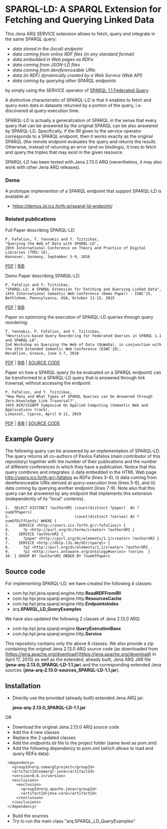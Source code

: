 # SPARQL-LD: A SPARQL Extension for Fetching and Querying Linked Data

This Jena ARQ SERVICE extension allows to fetch, query and integrate in the same SPARQL query:
- *data stored in the (local) endpoint*
- *data coming from online RDF files (in any standard format)*
- *data embedded in Web pages as RDFa*
- *data coming from JSON-LD files*
- *data coming from dereferenceable URIs*
- *data (in RDF) dynamically created by a Web Service (Web API)*
- *data coming by querying other SPARQL endpoints*

by simply using the SERVICE operator of [SPARQL 1.1 Federated Query](http://www.w3.org/TR/sparql11-federated-query/).

A distinctive characteristic of SPARQL-LD is that it enables to 
fetch and query even data in datasets returned by a portion of the query,
i.e. discovered at query-execution time. 

SPARQL-LD is actually a generalization of SPARQL
in the sense that every query that can be answered by the original SPARQL can
be also answered by SPARQL-LD. Specifically, if the IRI given to the service
operator corresponds to a SPARQL endpoint, then it works exactly as the original
SPARQL (the remote endpoint evaluates the query and returns the result).
Otherwise, instead of returning an error (and no bindings), it tries to fetch and
query the triples that may exist in the given resource.


SPARQL-LD has been tested with Jena 2.13.0 ARQ (nevertheless, it may also work with other Jena ARQ releases). 


### Demo

A prototype implemention of a SPARQL endpoint that support SPARQL-LD is available at: 
* https://demos.isl.ics.forth.gr/sparql-ld-endpoint/

### Related publications

Full Paper describing SPARQL-LD:
```
P. Fafalios, T. Yannakis and Y. Tzitzikas,
"Querying the Web of Data with SPARQL-LD", 
20th International Conference on Theory and Practice of Digital Libraries (TPDL'16), 
Hannover, Germany, September 5-9, 2016
``` 
[PDF](http://users.ics.forth.gr/~fafalios/files/pubs/fafalios_2016_tpdl.pdf) | [BIB](http://users.ics.forth.gr/~fafalios/files/bibs/fafalios2016sparql-ld.bib)
 
Demo Paper describing SPARQL-LD:
```
P. Fafalios and Y. Tzitzikas,
"SPARQL-LD: A SPARQL Extension for Fetching and Querying Linked Data", 
14th International Semantic Web Conference (Demo Paper) - ISWC'15, 
Bethlehem, Pennsylvania, USA, October 11-15, 2015 
``` 
[PDF](http://users.ics.forth.gr/~fafalios/files/pubs/fafalios_2015_sparql-ld.pdf) | [BIB](http://users.ics.forth.gr/~fafalios/files/bibs/fafalios2015sparql.bib)

Paper on optimizing the execution of SPARQL-LD queries through query reordering: 
```
T. Yannakis, P. Fafalios, and Y. Tzitzikas,
"Heuristics-based Query Reordering for Federated Queries in SPARQL 1.1 and SPARQL-LD", 
2nd Workshop on Querying the Web of Data (QuWeDa), in conjunction with the 15th Extended Semantic Web Conference (ESWC'18), 
Heraklion, Greece, June 3-7, 2018
``` 
[PDF](http://users.ics.forth.gr/~fafalios/files/pubs/fafalios2018_QuWeDa.pdf) | [BIB](http://users.ics.forth.gr/~fafalios/files/bibs/fafalios2018_QuWeDa.bib) | [SOURCE CODE](https://github.com/TYannakis/SPARQL-LD-Query-Optimizer)

Paper on how a SPARQL query (to be evaluated on a SPARQL endpoint) can be transformed to a SPARQL-LD query that is answered through 
link traversal, without accessing the endpoint:
```
P. Fafalios, and Y. Tzitzikas,
"How Many and What Types of SPARQL Queries can be Answered through Zero-Knowledge Link Traversal?", 
34th ACM/SIGAPP Symposium On Applied Computing (Semantic Web and Applications track), 
Limassol, Cyprus, April 8-12, 2019
``` 
[PDF](http://users.ics.forth.gr/~fafalios/files/pubs/SAC2019_ZeroKnowledgeLinkTraversal.pdf) | [BIB](http://users.ics.forth.gr/~fafalios/files/bibs/fafalios2019_SAC_LinkTraversal.bib) | [SOURCE CODE](https://github.com/fafalios/LDaQ)
 
## Example Query

The following query 
can be answered by an implementation of SPARQL-LD.
The query returns all co-authors of Pavlos Fafalios (main contributor of this repository)
together with the number of their publications and the number of different conferences
in which they have a publication.
Notice that this query combines and integrates:
i) data embedded in the HTML Web page http://users.ics.forth.gr/~fafalios as RDFa (lines 3-4),
ii) data coming from dereferenceable URIs derived at *query-execution* time (lines 5-6), and
iii) data coming by querying another endpoint (lines 7-9).
Note also that this query can be answered by any endpoint that implements
this extension (independently of its "local" contents).

```
1.  SELECT DISTINCT ?authorURI (count(distinct ?paper)  AS ?numOfPapers)
2.                             (count(distinct ?series) AS ?numOfDiffConfs) WHERE {
3.    SERVICE <http://users.ics.forth.gr/~fafalios/> {
4.      ?p <http://purl.org/dc/terms/creator> ?authorURI }
5.    SERVICE ?authorURI { 
6.      ?paper <http://purl.org/dc/elements/1.1/creator> ?authorURI }
7.    SERVICE <http://dblp.l3s.de/d2r/sparql> {
8.      ?p2 <http://purl.org/dc/elements/1.1/creator> ?authorURI .
9.      ?p2 <http://swrc.ontoware.org/ontology#series> ?series  }
10. } GROUP BY ?authorURI ORDER BY ?numOfPapers
```
 
## Source code

For implementing SPARQL-LD, we have created the following 4 classes:

- com.hp.hpl.jena.sparql.engine.http.**ReadRDFFromIRI**
- com.hp.hpl.jena.sparql.engine.http.**ResourcesCache**
- com.hp.hpl.jena.sparql.engine.http.**EndpointsIndex**
- arq.**SPARQL_LD_QueryExamples**

We have also updated the following 2 classes of Jena 2.13.0 ARQ:

- com.hp.hpl.jena.sparql.engine.**QueryExecutionBase**
- com.hp.hpl.jena.sparql.engine.http.**Service**


This repository contains only the above 6 classes. 
We also provide a zip containing the *original* Jena 2.13.0 ARQ source code
(as downloaded from [https://jena.apache.org/download](https://jena.apache.org/download) in April 17, 2015)
as well as the extended, already built, Jena ARQ JAR file (**jena-arq-2.13.0_SPARQL-LD-1.1.jar**) and the corresponding extended Jena sources (**jena-arq-2.13.0-sources_SPARQL-LD-1.1.jar**). 

## Installation

- Directly use the provided (already built) extended Jena ARQ jar: 

   **jena-arq-2.13.0_SPARQL-LD-1.1.jar**

OR

- Download the original Jena 2.13.0 ARQ source code
- Add the 4 new classes
- Replace the 2 updated classes
- Add the *endpoints.lst* file to the project folder (same level as pom.xml)
- Add the following dependency to pom.xml (which allows to load and query RDFa data):
```
 <dependency>
   <groupId>org.semarglproject</groupId>
   <artifactId>semargl-jena</artifactId>
   <version>0.6.1</version>
   <exclusions>
     <exclusion>
       <groupId>org.apache.jena</groupId>
       <artifactId>jena-core</artifactId>
     </exclusion>
   </exclusions>
 </dependency>
```	
- Build the sources
- Try to run the main class "arq.SPARQL_LD_QueryExamples"

